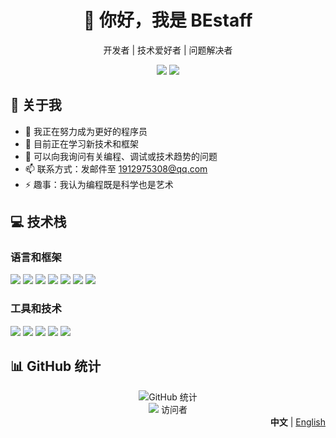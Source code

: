 <div align="center">
  <h1>👋 你好，我是 BEstaff</h1>
  <p>开发者 | 技术爱好者 | 问题解决者</p>
  
  <p>
    <a href="mailto:1912975308@qq.com"><img src="https://img.shields.io/badge/-邮箱-red?style=for-the-badge&logo=gmail&logoColor=white"/></a>
    <a href="https://github.com/Midnight-719"><img src="https://img.shields.io/badge/-GitHub-black?style=for-the-badge&logo=github&logoColor=white"/></a>
  </p>
</div>

## 🚀 关于我
- 🔭 我正在努力成为更好的程序员
- 🌱 目前正在学习新技术和框架
- 💬 可以向我询问有关编程、调试或技术趋势的问题
- 📫 联系方式：发邮件至 1912975308@qq.com
- ⚡ 趣事：我认为编程既是科学也是艺术

## 💻 技术栈

### 语言和框架
<p>
  <img src="https://img.shields.io/badge/-Python-3776AB?style=flat-square&logo=python&logoColor=white" />
  <img src="https://img.shields.io/badge/-JavaScript-F7DF1E?style=flat-square&logo=javascript&logoColor=black" />
  <img src="https://img.shields.io/badge/-TypeScript-3178C6?style=flat-square&logo=typescript&logoColor=white" />
  <img src="https://img.shields.io/badge/-React-61DAFB?style=flat-square&logo=react&logoColor=black" />
  <img src="https://img.shields.io/badge/-Next.js-000000?style=flat-square&logo=next.js&logoColor=white" />
  <img src="https://img.shields.io/badge/-Flutter-02569B?style=flat-square&logo=flutter&logoColor=white" />
  <img src="https://img.shields.io/badge/-Node.js-339933?style=flat-square&logo=node.js&logoColor=white" />
</p>

### 工具和技术
<p>
  <img src="https://img.shields.io/badge/-Git-F05032?style=flat-square&logo=git&logoColor=white" />
  <img src="https://img.shields.io/badge/-Docker-2496ED?style=flat-square&logo=docker&logoColor=white" />
  <img src="https://img.shields.io/badge/-VS%20Code-007ACC?style=flat-square&logo=visual-studio-code&logoColor=white" />
  <img src="https://img.shields.io/badge/-MongoDB-47A248?style=flat-square&logo=mongodb&logoColor=white" />
  <img src="https://img.shields.io/badge/-MySQL-4479A1?style=flat-square&logo=mysql&logoColor=white" />
</p>

## 📊 GitHub 统计
<div align="center">
  <img src="https://github-readme-stats.vercel.app/api?username=Midnight-719&show_icons=true&theme=radical" alt="GitHub 统计" />
</div>

<div align="center">
  <img src="https://profile-counter.glitch.me/Midnight-719/count.svg" /> 访问者
</div>

<div align="right">
  <b>中文</b> | <a href="README.md">English</a>
</div>